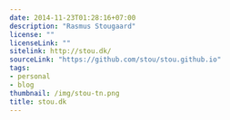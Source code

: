 ```yaml
---
date: 2014-11-23T01:28:16+07:00
description: "Rasmus Stougaard"
license: ""
licenseLink: ""
sitelink: http://stou.dk/
sourceLink: "https://github.com/stou/stou.github.io"
tags:
- personal
- blog
thumbnail: /img/stou-tn.png
title: stou.dk
---
```


